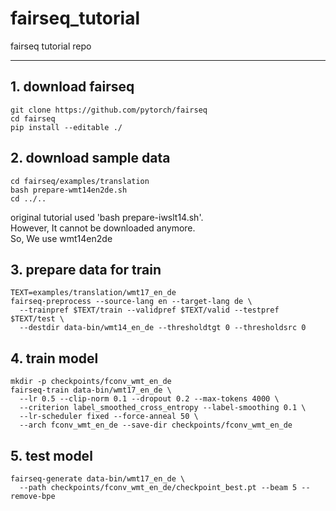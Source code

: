 # fairseq_tutorial
fairseq tutorial repo
***
## 1. download fairseq
```
git clone https://github.com/pytorch/fairseq
cd fairseq
pip install --editable ./
```
## 2. download sample data
```
cd fairseq/examples/translation
bash prepare-wmt14en2de.sh
cd ../..
```
original tutorial used 'bash prepare-iwslt14.sh'.   
However, It cannot be downloaded anymore.    
So, We use wmt14en2de

## 3. prepare data for train
```
TEXT=examples/translation/wmt17_en_de
fairseq-preprocess --source-lang en --target-lang de \
  --trainpref $TEXT/train --validpref $TEXT/valid --testpref $TEXT/test \
  --destdir data-bin/wmt14_en_de --thresholdtgt 0 --thresholdsrc 0
```

## 4. train model
```
mkdir -p checkpoints/fconv_wmt_en_de
fairseq-train data-bin/wmt17_en_de \
  --lr 0.5 --clip-norm 0.1 --dropout 0.2 --max-tokens 4000 \
  --criterion label_smoothed_cross_entropy --label-smoothing 0.1 \
  --lr-scheduler fixed --force-anneal 50 \
  --arch fconv_wmt_en_de --save-dir checkpoints/fconv_wmt_en_de
```

## 5. test model
```
fairseq-generate data-bin/wmt17_en_de \
  --path checkpoints/fconv_wmt_en_de/checkpoint_best.pt --beam 5 --remove-bpe
```
